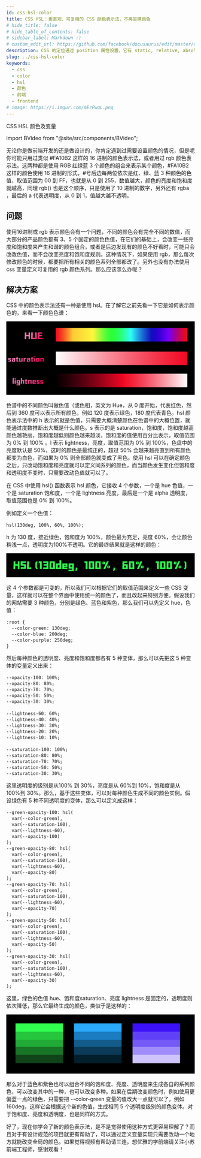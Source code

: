 ```yaml
---
id: css-hsl-color
title: CSS HSL：更直观、可复用的 CSS 颜色表示法，不再盲猜颜色
# hide_title: false
# hide_table_of_contents: false
# sidebar_label: Markdown :)
# custom_edit_url: https://github.com/facebook/docusaurus/edit/master/docs/api-doc-markdown.md
description: CSS 的定位通过 position 属性设置，它有 static, relative, absolute, fixed, sticky 这几种。
slug: ../css-hsl-color
keywords:
  - css
  - color
  - hsl
  - 颜色
  - 前端
  - frontend
# image: https://i.imgur.com/mErPwqL.png
---
```


CSS HSL 颜色及变量

import BVideo from "@site/src/components/BVideo";

<BVideo src="//player.bilibili.com/player.html?aid=755875529&bvid=BV1E64y1Z79Q&cid=274126519&page=1" bsrc="https://www.bilibili.com/video/BV1E64y1Z79Q/"/>

无论你是做前端开发的还是做设计的，你肯定遇到过需要设置颜色的情况，但是呢你可能只用过类似 #FA10B2 这样的 16 进制的颜色表示法，或者用过 rgb 颜色表示法。这两种都是使用 RGB 红绿蓝 3 个颜色的组合来表示某个颜色，#FA10B2 这样的颜色使用 16 进制的形式，#号后边每两位依次是红、绿、蓝 3 种颜色的色值，取值范围为 00 到 FF，也就是从 0 到 255，数值越大，颜色的亮度和饱和度就越高，同理 rgb() 也是这个顺序，只是使用了 10 进制的数字，另外还有 rgba ，最后的 a 代表透明度，从 0 到 1，值越大越不透明。

## 问题

使用16进制或 rgb 表示颜色会有一个问题，不同的颜色会有完全不同的数值，而大部分的产品颜色都有 3、5 个固定的颜色色值，在它们的基础上，会改变一些亮度和饱和度来产生和谐的颜色组合，或者是后边发现有的颜色不好看时，可能只会改改色值，而不会改变亮度和饱和度规则。这种情况下，如果使用 rgb，那么每次修改颜色的时候，都要把所有相关的颜色系列全部都改了。另外也没有办法使用 css 变量定义可复用的 rgb 颜色系列。那么应该怎么办呢？

## 解决方案

CSS 中的颜色表示法还有一种是使用 hsl。在了解它之前先看一下它是如何表示颜色的，来看一下颜色色谱：

![img](./img/2021-01-09-12-42-34.png)

色谱中的不同颜色叫做色值（或色相，英文为 Hue，从 0 度开始，代表红色，然后到 360 度可以表示所有颜色，例如 120 度表示绿色，180 度代表青色。hsl 颜色表示法中的 h 表示的就是色值，只需要大概清楚颜色在色谱中的大概位置，就能通过度数推断出大概是什么颜色。s 表示的是 saturation，饱和度，饱和度越高颜色越艳丽，饱和度越低则颜色越来越淡，饱和度的值使用百分比表示，取值范围为 0% 到 100% 。l 表示 lightness，亮度，取值范围为 0% 到 100%，色盘中的亮度默认是 50%，这时的颜色是最纯正的，超过 50% 会越来越亮直到所有颜色都变为白色，而如果为 0% 则全部颜色就变成了黑色。使用 hsl 可以在确定颜色之后，只改动饱和度和亮度就可以定义同系列的颜色，而当颜色发生变化但饱和度和透明度不变时，只需要改动色值就可以了。

在 CSS 中使用 hsl() 函数表示 hsl 颜色，它接收 4 个参数，一个是 hue 色值，一个是 saturation 饱和度，一个是 lightness 亮度，最后是一个是 alpha 透明度，取值范围也是 0% 到 100%。

例如定义一个色值：

```
hsl(130deg, 100%, 60%, 100%);
```

h 为 130 度，接近绿色，饱和度为 100%，颜色最为充足，亮度 60%，会让颜色稍浅一点，透明度为100%不透明。它的最终结果就是这样的颜色：

![img](./img/2021-01-09-12-40-04.png)

这 4 个参数都是可变的，所以我们可以根据它们的取值范围来定义一些 CSS 变量，这样就可以在整个界面中使用统一的颜色了，而且改起来特别方便。假设我们的网站需要 3 种颜色，分别是绿色、蓝色和紫色，那么我们可以先定义 hue，色值：

```
:root {
  --color-green: 130deg;
  --color-blue: 200deg;
  --color-purple: 250deg;
}
```

然后每种颜色的透明度、亮度和饱和度都各有 5 种变体，那么可以先把这 5 种变体的变量定义出来：

```
--opacity-100: 100%;
--opacity-80: 80%;
--opacity-70: 70%;
--opacity-50: 50%;
--opacity-30: 30%;

--lightness-60: 60%;
--lightness-40: 40%;
--lightness-30: 30%;
--lightness-20: 20%;
--lightness-10: 10%;

--saturation-100: 100%;
--saturation-80: 80%;
--saturation-70: 70%;
--saturation-50: 50%;
--saturation-30: 30%;
```

这里透明度的级别是从100% 到 30%，亮度是从 60%到 10%，饱和度是从 100%到 30%。那么，基于这些变体，可以对每种颜色生成不同的颜色实例。假设绿色有 5 种不同透明度的变体，那么可以定义成这样：

```
--green-opacity-100: hsl(
  var(--color-green),
  var(--saturation-100),
  var(--lightness-60),
  var(--opacity-100)
);
--green-opacity-80: hsl(
  var(--color-green),
  var(--saturation-100),
  var(--lightness-60),
  var(--opacity-80)
);
--green-opacity-70: hsl(
  var(--color-green),
  var(--saturation-100),
  var(--lightness-60),
  var(--opacity-70)
);
--green-opacity-50: hsl(
  var(--color-green),
  var(--saturation-100),
  var(--lightness-60),
  var(--opacity-50)
);
--green-opacity-30: hsl(
  var(--color-green),
  var(--saturation-100),
  var(--lightness-60),
  var(--opacity-30)
);
```

这里，绿色的色值 hue、饱和度saturation、亮度 lightness 是固定的，透明度则依次降低，那么它最终生成的颜色，类似于是这样的：

![img](./img/2021-01-09-12-41-07.png)

那么对于蓝色和紫色也可以组合不同的饱和度、亮度、透明度来生成各自的系列颜色，可以改变其中的一种，也可以改变多种。如果在后期改变颜色时，例如使用更偏蓝一点的绿色，只需要把 --color-green 变量的值改大一点就可以了，例如 160deg，这样它会根据这个新的色值，生成相同 5 个透明度级别的颜色变体。对于饱和度、亮度和透明度，也是同样的方式。

好了，现在你学会了新的颜色表示法，是不是觉得使用这种方式更容易理解了？而且对于有设计规范的项目就更有帮助了，可以通过定义变量实现只需要改动一个地方就能改变全局的颜色。如果觉得视频有帮助请三连，想优雅的学前端请关注小苏前端工程师，感谢观看！